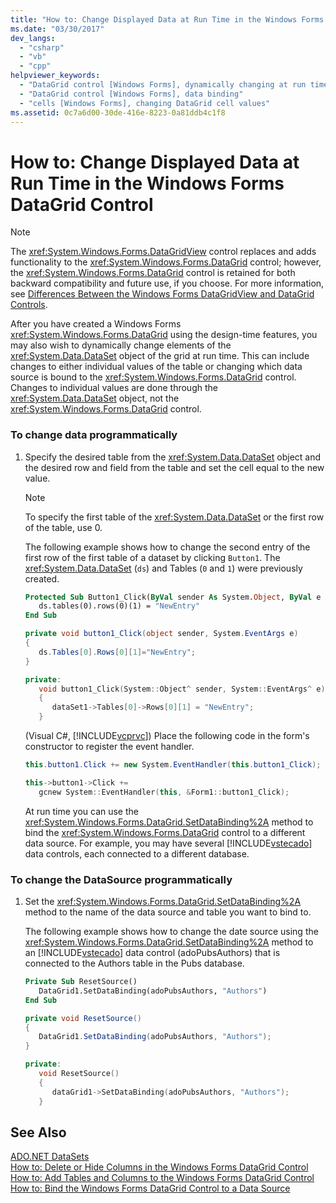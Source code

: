 ```yaml
---
title: "How to: Change Displayed Data at Run Time in the Windows Forms DataGrid Control"
ms.date: "03/30/2017"
dev_langs: 
  - "csharp"
  - "vb"
  - "cpp"
helpviewer_keywords: 
  - "DataGrid control [Windows Forms], dynamically changing at run time"
  - "DataGrid control [Windows Forms], data binding"
  - "cells [Windows Forms], changing DataGrid cell values"
ms.assetid: 0c7a6d00-30de-416e-8223-0a81ddb4c1f8
---
```

# How to: Change Displayed Data at Run Time in the Windows Forms DataGrid Control
> [!NOTE]
>  The <xref:System.Windows.Forms.DataGridView> control replaces and adds functionality to the <xref:System.Windows.Forms.DataGrid> control; however, the <xref:System.Windows.Forms.DataGrid> control is retained for both backward compatibility and future use, if you choose. For more information, see [Differences Between the Windows Forms DataGridView and DataGrid Controls](../../../../docs/framework/winforms/controls/differences-between-the-windows-forms-datagridview-and-datagrid-controls.md).  
  
 After you have created a Windows Forms <xref:System.Windows.Forms.DataGrid> using the design-time features, you may also wish to dynamically change elements of the <xref:System.Data.DataSet> object of the grid at run time. This can include changes to either individual values of the table or changing which data source is bound to the <xref:System.Windows.Forms.DataGrid> control. Changes to individual values are done through the <xref:System.Data.DataSet> object, not the <xref:System.Windows.Forms.DataGrid> control.  
  
### To change data programmatically  
  
1. Specify the desired table from the <xref:System.Data.DataSet> object and the desired row and field from the table and set the cell equal to the new value.  
  
   > [!NOTE]
   >  To specify the first table of the <xref:System.Data.DataSet> or the first row of the table, use 0.  
  
    The following example shows how to change the second entry of the first row of the first table of a dataset by clicking `Button1`. The <xref:System.Data.DataSet> (`ds`) and Tables (`0` and `1`) were previously created.  
  
   ```vb  
   Protected Sub Button1_Click(ByVal sender As System.Object, ByVal e As System.EventArgs) Handles Button1.Click  
      ds.tables(0).rows(0)(1) = "NewEntry"  
   End Sub  
   ```  
  
   ```csharp  
   private void button1_Click(object sender, System.EventArgs e)  
   {  
      ds.Tables[0].Rows[0][1]="NewEntry";  
   }  
   ```  
  
   ```cpp  
   private:   
      void button1_Click(System::Object^ sender, System::EventArgs^ e)  
      {  
         dataSet1->Tables[0]->Rows[0][1] = "NewEntry";  
      }  
   ```  
  
    (Visual C#, [!INCLUDE[vcprvc](../../../../includes/vcprvc-md.md)]) Place the following code in the form's constructor to register the event handler.  
  
   ```csharp  
   this.button1.Click += new System.EventHandler(this.button1_Click);  
   ```  
  
   ```cpp  
   this->button1->Click +=  
      gcnew System::EventHandler(this, &Form1::button1_Click);  
   ```  
  
    At run time you can use the <xref:System.Windows.Forms.DataGrid.SetDataBinding%2A> method to bind the <xref:System.Windows.Forms.DataGrid> control to a different data source. For example, you may have several [!INCLUDE[vstecado](../../../../includes/vstecado-md.md)] data controls, each connected to a different database.  
  
### To change the DataSource programmatically  
  
1. Set the <xref:System.Windows.Forms.DataGrid.SetDataBinding%2A> method to the name of the data source and table you want to bind to.  
  
    The following example shows how to change the date source using the <xref:System.Windows.Forms.DataGrid.SetDataBinding%2A> method to an [!INCLUDE[vstecado](../../../../includes/vstecado-md.md)] data control (adoPubsAuthors) that is connected to the Authors table in the Pubs database.  
  
   ```vb  
   Private Sub ResetSource()  
      DataGrid1.SetDataBinding(adoPubsAuthors, "Authors")  
   End Sub  
   ```  
  
   ```csharp  
   private void ResetSource()  
   {  
      DataGrid1.SetDataBinding(adoPubsAuthors, "Authors");  
   }  
   ```  
  
   ```cpp  
   private:  
      void ResetSource()  
      {  
         dataGrid1->SetDataBinding(adoPubsAuthors, "Authors");  
      }  
   ```  
  
## See Also  
 [ADO.NET DataSets](../../../../docs/framework/data/adonet/ado-net-datasets.md)  
 [How to: Delete or Hide Columns in the Windows Forms DataGrid Control](../../../../docs/framework/winforms/controls/how-to-delete-or-hide-columns-in-the-windows-forms-datagrid-control.md)  
 [How to: Add Tables and Columns to the Windows Forms DataGrid Control](../../../../docs/framework/winforms/controls/how-to-add-tables-and-columns-to-the-windows-forms-datagrid-control.md)  
 [How to: Bind the Windows Forms DataGrid Control to a Data Source](../../../../docs/framework/winforms/controls/how-to-bind-the-windows-forms-datagrid-control-to-a-data-source.md)

